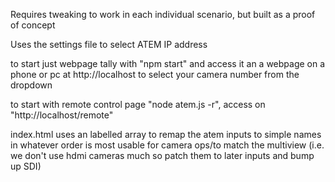 Requires tweaking to work in each individual scenario, but built as a proof of concept

Uses the settings file to select ATEM IP address

to start just webpage tally with "npm start" and access it an a webpage on a phone or pc at http://localhost to select your camera number from the dropdown

to start with remote control page "node atem.js -r", access on "http://localhost/remote"

index.html uses an labelled array to remap the atem inputs to simple names in whatever order is most usable for camera ops/to match the multiview (i.e. we don't use hdmi cameras much so patch them to later inputs and bump up SDI)